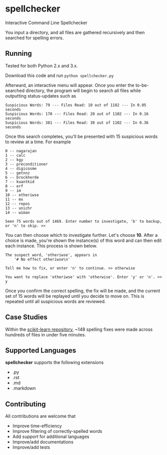 # spellchecker

Interactive Command Line Spellchecker

You input a directory, and all files are gathered recursively and then searched for spelling errors.

## Running

Tested for both Python 2.x and 3.x.

Download this code and run `python spellchecker.py`

Afterward, an interactive menu will appear. Once you enter the to-be-searched directory, the program will begin to search all files while outputting status-updates such as 

```
Suspicious Words: 79 --- Files Read: 10 out of 1102 --- In 0.05 seconds
Suspicious Words: 170 --- Files Read: 20 out of 1102 --- In 0.16 seconds
Suspicious Words: 381 --- Files Read: 30 out of 1102 --- In 0.36 seconds
```

Once this search completes, you'll be presented with 15 suspicious words to review at a time. For example

```
0 -- nagarajan
1 -- calc
2 -- kgy
3 -- preconditioner
4 -- digicosme
5 -- getnnz
6 -- brockherde
7 -- kuantkid
8 -- erf
9 -- im
10 -- otheriwse
11 -- mx
12 -- repos
13 -- unichr
14 -- wiman

Seen 75 words out of 1469. Enter number to investigate, 'b' to backup, or 'n' to skip. >>
```

You can then choose which to investigate further. Let's choose **10**. After a choice is made, you're shown the instance(s) of this word and can then edit each instance. This process is shown below.

```
The suspect word, 'otheriwse', appears in 
	'# No effect otheriwse\n'

Tell me how to fix, or enter 'n' to continue. >> otherwise

You want to replace 'otheriwse' with 'otherwise'. Enter 'y' or 'n'. >> y
```

Once you confirm the correct spelling, the fix will be made, and the current set of 15 words will be replayed until you decide to move on. This is repeated until all suspicious words are reviewed.

## Case Studies

Within the [scikit-learn repository](https://github.com/scikit-learn/scikit-learn/pull/6005), ~148 spelling fixes were made across hundreds of files in under five minutes.

## Supported Languages

**spellchecker** supports the following extensions
* .py
* .rst
* .md
* .markdown

## Contributing

All contributions are welcome that 

* Improve time-efficiency
* Improve filtering of correctly-spelled words
* Add support for additional languages
* Improve/add documentations
* Improve/add tests
